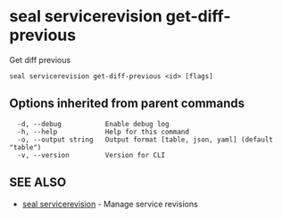 # seal servicerevision get-diff-previous

Get diff previous

```
seal servicerevision get-diff-previous <id> [flags]
```

## Options inherited from parent commands

```
  -d, --debug           Enable debug log
  -h, --help            Help for this command
  -o, --output string   Output format [table, json, yaml] (default "table")
  -v, --version         Version for CLI
```

## SEE ALSO

* [seal servicerevision](seal_servicerevision)	 - Manage service revisions

